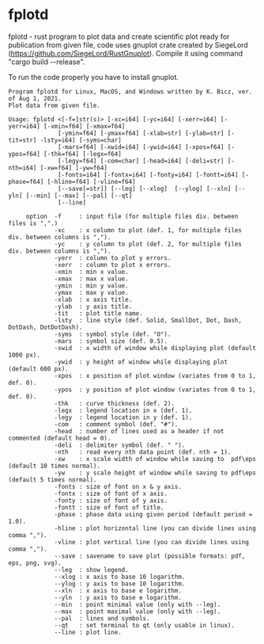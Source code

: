 # fplotd
fplotd - rust program to plot data and create scientific plot ready for publication from given file, code uses gnuplot crate created by SiegeLord (https://github.com/SiegeLord/RustGnuplot). Compile it using command "cargo build --release".

To run the code properly you have to install gnuplot.

    Program fplotd for Linux, MacOS, and Windows written by K. Bicz, ver. of Aug 1, 2021.
    Plot data from given file.

    Usage: fplotd <[-f=]str(s)> [-xc=i64] [-yc=i64] [-xerr=i64] [-yerr=i64] [-xmin=f64] [-xmax=f64]
                  [-ymin=f64] [-ymax=f64] [-xlab=str] [-ylab=str] [-tit=str] -lsty=i64] [-syms=char]
                  [-mars=f64] [-xwid=i64] [-ywid=i64] [-xpos=f64] [-ypos=f64] [-thk=f64] [-legx=f64]
                  [-legy=f64] [-com=char] [-head=i64] [-deli=str] [-nth=i64] [-xw=f64] [-yw=f64]
                  [-fonts=i64] [-fontx=i64] [-fonty=i64] [-fontt=i64] [-phase=f64] [-hline=f64] [-vline=f64]
                  [--save[=str]] [--leg] [--xlog]  [--ylog] [--xln] [--yln] [--min] [--max] [--pal] [--qt]
                  [--line]

         option  -f     : input file (for multiple files div. between files is ",".)
                 -xc    : x column to plot (def. 1, for multiple files div. between columns is ",").
                 -yc    : y column to plot (def. 2, for multiple files div. between columns is ",").
                 -yerr  : column to plot y errors.
                 -xerr  : column to plot x errors.
                 -xmin  : min x value.
                 -xmax  : max x value.
                 -ymin  : min y value.
                 -ymax  : max y value.
                 -xlab  : x axis title.
                 -ylab  : y axis title.
                 -tit   : plot title name.
                 -lsty  : line style (def. Solid, SmallDot, Dot, Dash, DotDash, DotDotDash).
                 -syms  : symbol style (def. "O").
                 -mars  : symbol size (def. 0.5).
                 -xwid  : x width of window while displaying plot (default 1000 px).
                 -ywid  : y height of window while displaying plot (default 600 px).
                 -xpos  : x position of plot window (variates from 0 to 1, def. 0).
                 -ypos  : y position of plot window (variates from 0 to 1, def. 0).
                 -thk   : curve thickness (def. 2).
                 -legx  : legend location in x (def. 1).
                 -legy  : legend location in y (def. 1).
                 -com   : comment symbol (def. "#").
                 -head  : number of lines used as a header if not commented (default head = 0).
                 -deli  : delimiter symbol (def. " ").
                 -nth   : read every nth data point (def. nth = 1).
                 -xw    : x scale width of window while saving to  pdf\eps (default 10 times normal).
                 -yw    : y scale height of window while saving to pdf\eps (default 5 times normal).
                 -fonts : size of font on x & y axis.
                 -fontx : size of font of x axis.
                 -fonty : size of font of y axis.
                 -fontt : size of font of title.
                 -phase : phase data using given period (default period = 1.0).
                 -hline : plot horizontal line (you can divide lines using comma ",").
                 -vline : plot vertical line (you can divide lines using comma ",").
                 --save : savename to save plot (possible formats: pdf, eps, png, svg).
                 --leg  : show legend.
                 --xlog : x axis to base 10 logarithm.
                 --ylog : y axis to base 10 logarithm.
                 --xln  : x axis to base e logarithm.
                 --yln  : y axis to base e logarithm.
                 --min  : point minimal value (only with --leg).
                 --max  : point maximal value (only with --leg).
                 --pal  : lines and symbols.
                 --qt   : set terminal to qt (only usable in linux).
                 --line : plot line.
